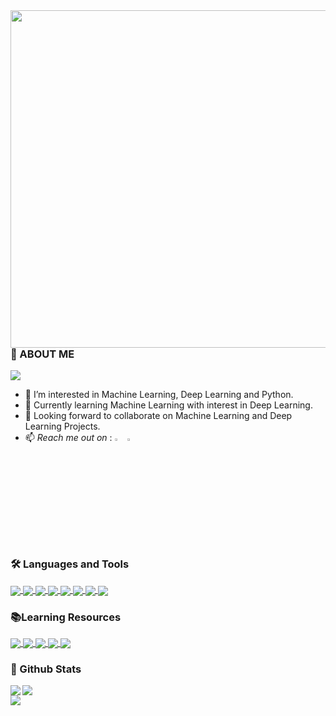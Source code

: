 <img align="left" src="https://github.com/ShruAgarwal/mukeshreddy1994/blob/mukesh-readme/bio.gif" width="540">

### 👋 ABOUT ME 
![](https://komarev.com/ghpvc/?username=mukeshreddy1994&style=plastic&color=orange&label=VISITS)
   - 👀 I’m interested in Machine Learning, Deep Learning and Python.
   - 🌱 Currently learning Machine Learning with interest in Deep Learning.
   - 💞️ Looking forward to collaborate on Machine Learning and Deep Learning Projects.
   - 📫 *Reach me out on* : 
[<img src="https://img.icons8.com/color/48/000000/twitter.png" width="3.5%"/>](https://twitter.com/mukeshreddy1994) [<img src="https://img.icons8.com/color/48/000000/linkedin.png" width="3.5%"/>](https://www.linkedin.com/in/mukesh-reddy-73a13891/) 

<br clear="left"/>

### 🛠 Languages and Tools
<a href="https://github.com/mukeshreddy1994/img-shields-io">
  <img align="center" src="https://img.shields.io/badge/Python-14354C?style=for-the-badge&logo=python&logoColor=white" />
</a>
<a href="https://github.com/mukeshreddy1994/img-shields-io">
  <img align="center" src="https://img.shields.io/badge/JavaScript-323330?style=for-the-badge&logo=javascript&logoColor=F7DF1E" />
</a>
<a href="https://github.com/mukeshreddy1994/img-shields-io">
  <img align="center" src="https://img.shields.io/badge/Django-092E20?style=for-the-badge&logo=django&logoColor=white" />
</a>
<a href="https://github.com/mukeshreddy1994/img-shields-io">
  <img align="center" src="https://img.shields.io/badge/TensorFlow-FF6F00?style=for-the-badge&logo=TensorFlow&logoColor=white" />
</a>
<a href="https://github.com/mukeshreddy1994/img-shields-io">
  <img align="center" src="https://img.shields.io/badge/PostgreSQL-316192?style=for-the-badge&logo=postgresql&logoColor=white" />
</a>
<a href="https://github.com/mukeshreddy1994/img-shields-io">
  <img align="center" src="https://img.shields.io/badge/GIT-E44C30?style=for-the-badge&logo=git&logoColor=white" />
</a>
<a href="https://github.com/mukeshreddy1994/img-shields-io">
  <img align="center" src="https://img.shields.io/badge/Notepad++-90E59A.svg?style=for-the-badge&logo=notepad%2B%2B&logoColor=black" />
</a>
<a href="https://github.com/mukeshreddy1994/img-shields-io">
  <img align="center" src="https://img.shields.io/badge/Visual_Studio_Code-0078D4?style=for-the-badge&logo=visual%20studio%20code&logoColor=white" />
</a>

### 📚Learning Resources
<a href="https://github.com/mukeshreddy1994/img-shields-io">
  <img align="center" src="https://img.shields.io/badge/YouTube-FF0000?style=for-the-badge&logo=youtube&logoColor=white" />
</a>
<a href="https://github.com/mukeshreddy1994/img-shields-io">
  <img align="center" src="https://img.shields.io/badge/Udemy-EC5252?style=for-the-badge&logo=Udemy&logoColor=white" />
</a>
<a href="https://github.com/mukeshreddy1994/img-shields-io">
  <img align="center" src="https://img.shields.io/badge/Coursera-0056D2?style=for-the-badge&logo=Coursera&logoColor=white" />
</a>
<a href="https://github.com/mukeshreddy1994/img-shields-io">
  <img align="center" src="https://img.shields.io/badge/Kaggle-035a7d?style=for-the-badge&logo=kaggle&logoColor=white" />
</a>
<a href="https://github.com/mukeshreddy1994/img-shields-io">
  <img align="center" src="https://img.shields.io/badge/O'Reilly-D3002D.svg?style=for-the-badge&logo=O'Reilly&logoColor=white" />
</a>

### 🌟 Github Stats
<img align="left" src="https://github-readme-stats.vercel.app/api?username=mukeshreddy1994&show_icons=true&theme=moltack">
<img src="https://github-readme-streak-stats.herokuapp.com/?user=mukeshreddy1994&theme=solarized-light">

<br clear="left"/>
<img align="center" src="https://github-readme-stats.vercel.app/api/top-langs/?username=mukeshreddy1994" />

